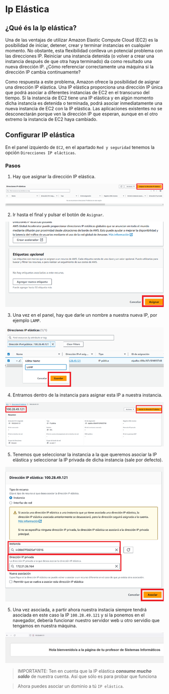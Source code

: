 # Ip Elástica

## ¿Qué és la Ip elástica? 
Una de las ventajas de utilizar Amazon Elastic Compute Cloud (EC2) es la posibilidad de iniciar, detener, crear y terminar instancias en cualquier momento. No obstante, esta flexibilidad conlleva un potencial problema con las direcciones IP. Reiniciar una instancia detenida (o volver a crear una instancia después de que otra haya terminado) da como resultado una nueva dirección IP. ¿Cómo referenciar correctamente una máquina si la dirección IP cambia continuamente?

Como respuesta a este problema, Amazon ofrece la posibilidad de asignar una dirección IP elástica. Una IP elástica proporciona una dirección IP única que podrá asociar a diferentes instancias de EC2 en el transcurso del tiempo. Si la instancia de EC2 tiene una IP elástica y en algún momento dicha instancia es detenida o terminada, podrá asociar inmediatamente una nueva instancia de EC2 con la IP elástica. Las aplicaciones existentes no se desconectarán porque ven la dirección IP que esperan, aunque en el otro extremo la instancia de EC2 haya cambiado.

## Configurar IP elástica

En el panel izquierdo de `EC2`, en el apartado `Red y seguridad` tenemos la opción `Direcciones IP elácticas`.

### Pasos
1. Hay que asignar la dirección IP elástica.


![elastica](./elastica/inicial.png)

2. Ir hasta el final y pulsar el botón de `Asignar`.

![elastica](./elastica/aceptar.png)

3. Una vez en el panel, hay que darle un nombre a nuestra nueva IP, por ejemplo `LAMP`.

![elastica](./elastica/nombre.png)

4. Entramos dentro de la instancia para asignar esta IP a nuestra instancia.

![elastica](./elastica/asociar_1.png)

5. Tenemos que seleccionar la instancia a la que queremos asociar la IP elástica y seleccionar la IP privada de dicha instancia (sale por defecto).

![elastica](./elastica/asociada.png)

5. Una vez asociada, a partir ahora nuestra instacia siempre tendrá asociada en este caso la IP `100.28.49.121` y si la ponemos en el navegador, debería funcionar nuestro servidor web u otro servidio que tengamos en nuestra máquina.

![elastica](./elastica/ip_fija.png)

> IMPORTANTE: Ten en cuenta que la IP elástica ***consume mucho saldo*** de nuestra cuenta.
Así que sólo es para probar que funciona

> Ahora puedes asociar un dominio a tú `IP elástica`.